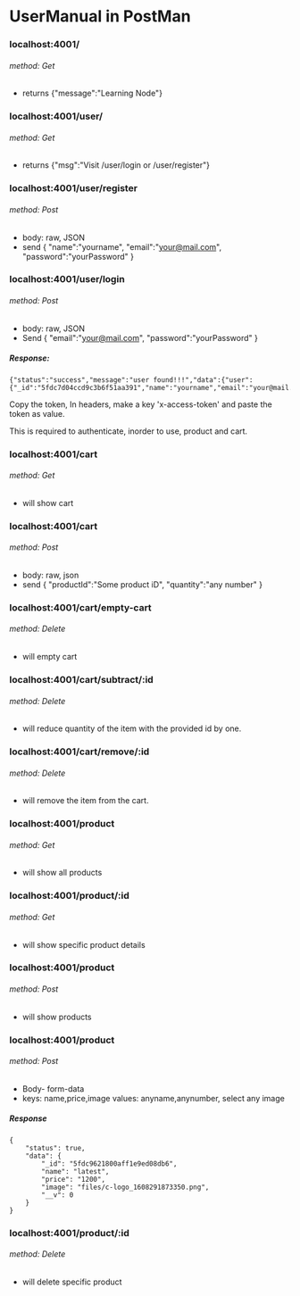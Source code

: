 # UserManual in PostMan

### localhost:4001/

###### method: Get

- returns {"message":"Learning Node"}

### localhost:4001/user/

###### method: Get

- returns {"msg":"Visit /user/login or /user/register"}

### localhost:4001/user/register

###### method: Post

- body: raw, JSON
- send
  {
  "name":"yourname",
  "email":"your@mail.com",
  "password":"yourPassword"
  }

### localhost:4001/user/login

###### method: Post

- body: raw, JSON
- Send
  {
  "email":"your@mail.com",
  "password":"yourPassword"
  }

##### Response:

```
{"status":"success","message":"user found!!!","data":{"user":{"_id":"5fdc7d04ccd9c3b6f51aa391","name":"yourname","email":"your@mail.com","password":"$2b$10$PW.ScOcO/p30DA4RSoPxKOipq8bFYJytA32N0ornxvuWINFvTGuZm","__v":0},"token":"eyJhbGciOiJIUzI1NiIsInR5cCI6IkpXVCJ9.eyJpZCI6IjVmZGM3ZDA0Y2NkOWMzYjZmNTFhYTM5MSIsImlhdCI6MTYwODI4NTY1OSwiZXhwIjoxNjA4Mjg5MjU5fQ.07rVjWXwfvaVIrX5DtZtm6odTz6_hEQvwvZuY1g02Wo"}}
```

Copy the token, In headers, make a key 'x-access-token' and paste the token as value.

This is required to authenticate, inorder to use, product and cart.

### localhost:4001/cart

###### method: Get

- will show cart

### localhost:4001/cart

###### method: Post

- body: raw, json
- send
  {
  "productId":"Some product iD",
  "quantity":"any number"
  }

### localhost:4001/cart/empty-cart

###### method: Delete

- will empty cart

### localhost:4001/cart/subtract/:id

###### method: Delete

- will reduce quantity of the item with the provided id by one.

### localhost:4001/cart/remove/:id

###### method: Delete

- will remove the item from the cart.

### localhost:4001/product

###### method: Get

- will show all products

### localhost:4001/product/:id

###### method: Get

- will show specific product details

### localhost:4001/product

###### method: Post

- will show products

### localhost:4001/product

###### method: Post

- Body- form-data
- keys: name,price,image
  values: anyname,anynumber, select any image

##### Response

```
{
    "status": true,
    "data": {
        "_id": "5fdc9621800aff1e9ed08db6",
        "name": "latest",
        "price": "1200",
        "image": "files/c-logo_1608291873350.png",
        "__v": 0
    }
}

```

### localhost:4001/product/:id

###### method: Delete

- will delete specific product
